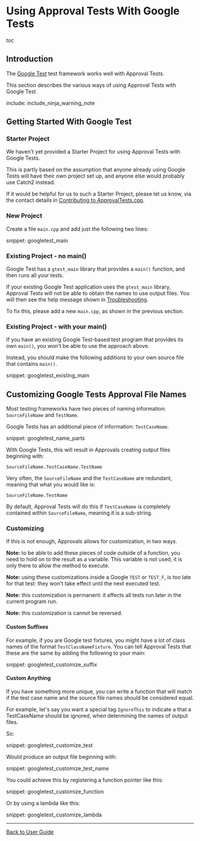 <a id="top"></a>

# Using Approval Tests With Google Tests

toc


## Introduction

The [Google Test](https://github.com/google/googletest) test framework works well with Approval Tests.

This section describes the various ways of using Approval Tests with Google Test.

include: include_ninja_warning_note

## Getting Started With Google Test

### Starter Project

We haven't yet provided a Starter Project for using Approval Tests with Google Tests.

This is partly based on the assumption that anyone already using Google Tests will have their own project set up, and anyone else would probably use Catch2 instead.
 
If it would be helpful for us to such a Starter Project, please let us know, via the contact details in [Contributing to ApprovalTests.cpp](/doc/Contributing.md#top). 


### New Project

Create a file `main.cpp` and add just the following two lines:

snippet: googletest_main

### Existing Project - no main()

Google Test has a `gtest_main` library that provides a `main()` function, and then runs all your tests.

If your existing Google Test application uses the `gtest_main` library, Approval Tests will not be able to obtain the names to use output files. You will then see the help message shown in [Troubleshooting](/doc/Troubleshooting.md#top).

To fix this, please add a new `main.cpp`, as shown in the previous section.


### Existing Project - with your main()

If you have an existing Google Test-based test program that provides its own `main()`, you won't be able to use the approach above.

Instead, you should make the following additions to your own source file that contains `main()`.  

snippet: googletest_existing_main

## Customizing Google Tests Approval File Names

Most testing frameworks have two pieces of naming information: `SourceFileName` and `TestName`.

Google Tests has an additional piece of information: `TestCaseName`.
 
snippet: googletest_name_parts

With Google Tests, this will result in Approvals creating output files beginning with:

```text
SourceFileName.TestCaseName.TestName
```

Very often, the `SourceFileName` and the `TestCaseName` are redundant, meaning that what you would like is:

```text
SourceFileName.TestName
```

By default, Approval Tests will do this if `TestCaseName` is completely contained within `SourceFileName`, meaning it is a sub-string.

### Customizing

If this is not enough, Approvals allows for customization, in two ways.

**Note:** to be able to add these pieces of code outside of a function, you need to hold on to the result as a variable. This variable is not used, it is only there to allow the method to execute.

**Note:** using these customizations inside a Google `TEST` or `TEST_F`, is too late for that test: they won't take effect until the next executed test.

**Note:** this customization is permanent: it affects all tests run later in the current program run.

**Note:** this customization is cannot be reversed.

#### Custom Suffixes

For example, if you are Google test fixtures, you might have a lot of class names of the format `TestClassNameFixture`. You can tell Approval Tests that these are the same by adding the following to your main:

snippet: googletest_customize_suffix

#### Custom Anything

If you have something more unique, you can write a function that will match if the test case name and the source file names should be considered equal.

For example, let's say you want a special tag `IgnoreThis` to indicate a that a TestCaseName should be ignored, when determining the names of output files.

So:

snippet: googletest_customize_test

Would produce an output file beginning with:

snippet: googletest_customize_test_name

You could achieve this by registering a function pointer like this:

snippet: googletest_customize_function 

Or by using a lambda like this:

snippet: googletest_customize_lambda 


---

[Back to User Guide](/doc/README.md#top)
